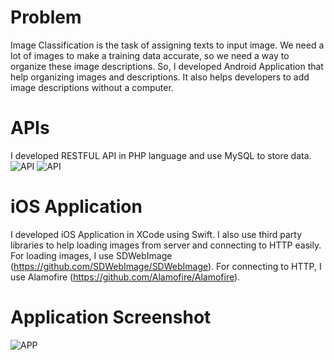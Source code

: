 # Problem
Image Classification is the task of assigning texts to input image. We need a lot of images to make a training data accurate, so we need a way to organize these image descriptions. So, I developed Android Application that help organizing images and descriptions. It also helps developers to add image descriptions without a computer.  

# APIs
I developed RESTFUL API in PHP language and use MySQL to store data.
![API](http://i66.tinypic.com/350kk6o.png)
![API](http://i64.tinypic.com/34zeow8.png)

# iOS Application
I developed iOS Application in XCode using Swift. I also use third party libraries to help loading images from server and connecting to HTTP easily. For loading images, I use SDWebImage (https://github.com/SDWebImage/SDWebImage). For connecting to HTTP, I use Alamofire (https://github.com/Alamofire/Alamofire). 

# Application Screenshot
![APP](https://uppic.cc/d/eNq)
